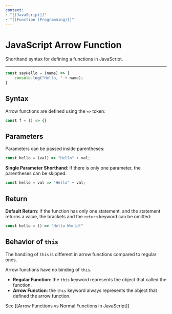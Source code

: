 ```yaml
---
context:
- "[[JavaScript]]"
- "[[Function (Programming)]]"
---
```


# JavaScript Arrow Function

Shorthand syntax for defining a functions in JavaScript.

---

```javascript
const sayHello = (name) => {
    console.log("Hello, " + name);
}
```

## Syntax

Arrow functions are defined using the `=>` token:

```javascript
const f = () => {}
```

## Parameters

Parameters can be passed inside parentheses:

```javascript
const hello = (val) => "Hello" + val;
```

**Single Parameter Shorthand**: If there is only one parameter, the parentheses can be skipped:

```javascript
const hello = val => "Hello" + val;
```

## Return

**Default Return**: If the function has only one statement, and the statement returns a value, the brackets and the `return` keyword can be omitted:

```javascript
const hello = () => "Hello World!"
```

## Behavior of `this`

The handling of `this` is different in arrow functions compared to regular ones.

Arrow functions have no binding of `this`.

- **Regular Function**: the `this` keyword represents the object that called the function.
- **Arrow Function**: the `this` keyword always represents the object that defined the arrow function.

See [[Arrow Functions vs Normal Functions in JavaScript]]
